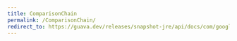 ```yaml
---
title: ComparisonChain
permalink: /ComparisonChain/
redirect_to: https://guava.dev/releases/snapshot-jre/api/docs/com/google/common/collect/ComparisonChain.html
---
```

